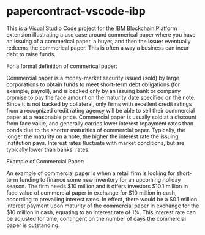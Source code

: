 # papercontract-vscode-ibp
This is a Visual Studio Code project for the IBM Blockchain Platform extension illustrating a use case around commerical paper where you have an issuing of a commerical paper, a buyer, and then the issuer eventually redeems the commerical paper. This is often a way a business can incur debt to raise funds.

For a formal definition of commerical paper:

Commercial paper is a money-market security issued (sold) by large corporations to obtain funds to meet short-term debt obligations (for example, payroll), and is backed only by an issuing bank or company promise to pay the face amount on the maturity date specified on the note. Since it is not backed by collateral, only firms with excellent credit ratings from a recognized credit rating agency will be able to sell their commercial paper at a reasonable price. Commercial paper is usually sold at a discount from face value, and generally carries lower interest repayment rates than bonds due to the shorter maturities of commercial paper. Typically, the longer the maturity on a note, the higher the interest rate the issuing institution pays. Interest rates fluctuate with market conditions, but are typically lower than banks' rates. 


 Example of Commercial Paper:

An example of commercial paper is when a retail firm is looking for short-term funding to finance some new inventory for an upcoming holiday season. The firm needs $10 million and it offers investors $10.1 million in face value of commercial paper in exchange for $10 million in cash, according to prevailing interest rates. In effect, there would be a $0.1 million interest payment upon maturity of the commercial paper in exchange for the $10 million in cash, equating to an interest rate of 1%. This interest rate can be adjusted for time, contingent on the number of days the commercial paper is outstanding.
